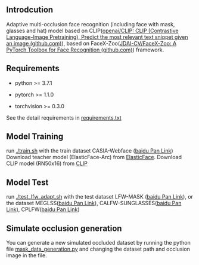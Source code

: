 ## Introdcution

Adaptive multi-occlusion face recognition (including face with mask, glasses and hat) model based on CLIP([openai/CLIP: CLIP (Contrastive Language-Image Pretraining), Predict the most relevant text snippet given an image (github.com)](https://github.com/openai/CLIP)), based on FaceX-Zoo([JDAI-CV/FaceX-Zoo: A PyTorch Toolbox for Face Recognition (github.com)](https://github.com/JDAI-CV/FaceX-Zoo)) framework.

## Requirements

* python >= 3.7.1

* pytorch >= 1.1.0

* torchvision >= 0.3.0

See the detail requirements in [requirements.txt](./requirements.txt)

## Model Training

run [./train.sh](./training_mode/conventional_training/train.sh) with the train dataset CASIA-Webface ([baidu Pan Link](https://pan.baidu.com/s/1mSbJ61BWEqPqv6RZkqv7CQ?pwd=877a))
Download teacher model (ElasticFace-Arc) from [ElasticFace](https://github.com/fdbtrs/ElasticFace). 
Download CLIP model (RN50x16) from [CLIP](https://openaipublic.azureedge.net/clip/models/52378b407f34354e150460fe41077663dd5b39c54cd0bfd2b27167a4a06ec9aa/RN50x16.pt)

## Model Test

run [./test_lfw_adapt.sh](./test_protocol/test_lfw_adapt.sh) with the test dataset LFW-MASK ([baidu Pan Link](https://pan.baidu.com/s/1bVmH67D1SWpgv2Fb3rg66A?pwd=p50q)), or the dataset MEGLSS([baidu Pan Link](https://pan.baidu.com/s/1r_7O0GxDkEMNkb4Kvty_9A?pwd=wg1m)), CALFW-SUNGLASSES([baidu Pan Link](https://pan.baidu.com/s/1maGEKvjG1kbcusEsek1hRA?pwd=f0py)), CPLFW([baidu Pan Link](https://pan.baidu.com/s/1gJ8659xUhG-gcOZ4fMS6XA?pwd=6wmo))

## Simulate occlusion generation
You can generate a new simulated occluded dataset by running the python file [mask_data_generation.py](./data_processor/mask_data_generation.py) and changing the dataset path and occlusion image in the file.
